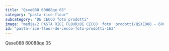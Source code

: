 ```yaml
---
title: "Qsxe088 60088qe 05"
category: "pasta-rice-flour"
subcategory: "DE CECCO foto prodotti"
image: "media/2 PASTA RICE FLOUR/DE CECCO  foto  prodotti/QSXE088 - 60088QE-05.jpg"
id: "pasta-rice-flour-de-cecco-foto-prodotti-163"
---
```


Qsxe088 60088qe 05
